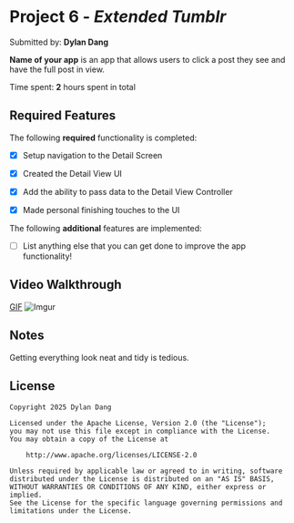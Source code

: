 # Project 6 - *Extended Tumblr*

Submitted by: **Dylan Dang**

**Name of your app** is an app that allows users to click a post they see and have the full post in view.

Time spent: **2** hours spent in total

## Required Features

The following **required** functionality is completed:

- [x] Setup navigation to the Detail Screen
- [x] Created the Detail View UI
- [x] Add the ability to pass data to the Detail View Controller
- [x] Made personal finishing touches to the UI


The following **additional** features are implemented:

- [ ] List anything else that you can get done to improve the app functionality!

## Video Walkthrough

[GIF](https://i.imgur.com/TmnP3fC.gif)
![Imgur](https://i.imgur.com/TmnP3fC.gif)

## Notes

Getting everything look neat and tidy is tedious.

## License

    Copyright 2025 Dylan Dang

    Licensed under the Apache License, Version 2.0 (the "License");
    you may not use this file except in compliance with the License.
    You may obtain a copy of the License at

        http://www.apache.org/licenses/LICENSE-2.0

    Unless required by applicable law or agreed to in writing, software
    distributed under the License is distributed on an "AS IS" BASIS,
    WITHOUT WARRANTIES OR CONDITIONS OF ANY KIND, either express or implied.
    See the License for the specific language governing permissions and
    limitations under the License.
